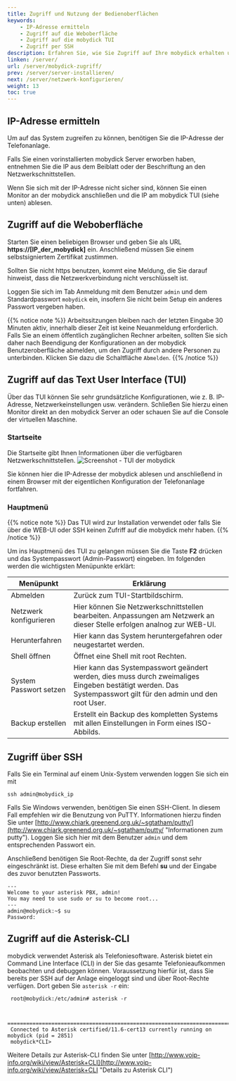 ```yaml
---
title: Zugriff und Nutzung der Bedienoberflächen
keywords:
    - IP-Adresse ermitteln
    - Zugriff auf die Weboberfläche
    - Zugriff auf die mobydick TUI
    - Zugriff per SSH
description: Erfahren Sie, wie Sie Zugriff auf Ihre mobydick erhalten und die Bedienoberfläche nutzen
linken: /server/
url: /server/mobydick-zugriff/
prev: /server/server-installieren/
next: /server/netzwerk-konfigurieren/
weight: 13
toc: true
---
```


## IP-Adresse ermitteln
Um auf das System zugreifen zu können, benötigen Sie die IP-Adresse der Telefonanlage.

Falls Sie einen vorinstallierten mobydick Server erworben haben, entnehmen Sie die IP aus dem Beiblatt oder der Beschriftung an den Netzwerkschnittstellen.

Wenn Sie sich mit der IP-Adresse nicht sicher sind, können Sie einen Monitor an der mobydick anschließen und die IP am mobydick TUI (siehe unten) ablesen.


## Zugriff auf die Weboberfläche

Starten Sie einen beliebigen Browser und geben Sie als URL **https://[IP_der_mobydick]** ein. Anschließend müssen Sie einem selbstsigniertem Zertifikat zustimmen.

Sollten Sie nicht https benutzen, kommt eine Meldung, die Sie darauf hinweist, dass die Netzwerkverbindung nicht verschlüsselt ist.

Loggen Sie sich im Tab Anmeldung mit dem Benutzer `admin` und dem Standardpasswort `mobydick` ein, insofern Sie nicht beim Setup ein anderes Passwort vergeben haben.

{{% notice note %}}
Arbeitssitzungen bleiben nach der letzten Eingabe 30 Minuten aktiv, innerhalb dieser Zeit ist keine Neuanmeldung erforderlich. Falls Sie an einem öffentlich zugänglichen Rechner arbeiten, sollten Sie sich daher nach Beendigung der Konfigurationen an der mobydick Benutzeroberfläche abmelden, um den Zugriff durch andere Personen zu unterbinden. Klicken Sie dazu die Schaltfläche `Abmelden`.
{{% /notice %}}

## Zugriff auf das Text User Interface (TUI)

Über das TUI können Sie sehr grundsätzliche Konfigurationen, wie z. B. IP-Adresse, Netzwerkeinstellungen usw. verändern. Schließen Sie hierzu einen Monitor direkt an den mobydick Server an oder schauen Sie auf die Console der virtuellen Maschine.

### Startseite

Die Startseite gibt Ihnen Informationen über die verfügbaren Netzwerkschnittstellen.
![Screenshot - TUI der mobydick](../../images/tui_start.jpg?width=90% "mobydick TUI Startseite")

Sie können hier die IP-Adresse der mobydick ablesen und anschließend in einem Browser mit der eigentlichen Konfiguration der Telefonanlage fortfahren.

### Hauptmenü

{{% notice note %}}
Das TUI wird zur Installation verwendet oder falls Sie über die WEB-UI oder SSH keinen Zufriff auf die mobydick mehr haben.
{{% /notice %}}

Um ins Hauptmenü des TUI zu gelangen müssen Sie die Taste **F2** drücken und das Systempasswort (Admin-Passwort) eingeben. Im folgenden werden die wichtigsten Menüpunkte erklärt:

|Menüpunkt|Erklärung|
|---|---|
|Abmelden|Zurück zum TUI-Startbildschirm.|
|Netzwerk konfigurieren|Hier können Sie Netzwerkschnittstellen bearbeiten. Anpassungen am Netzwerk an dieser Stelle erfolgen analnog zur WEB-UI.|
|Herunterfahren|Hier kann das System heruntergefahren oder neugestartet werden.|
|Shell öffnen|Öffnet eine Shell mit root Rechten.|
|System Passwort setzen|Hier kann das Systempasswort geändert werden, dies muss durch zweimaliges Eingeben bestätigt werden. Das Systempasswort gilt für den admin und den root User.|
|Backup erstellen|Erstellt ein Backup des kompletten Systems mit allen Einstellungen in Form eines ISO-Abbilds.|


## Zugriff über SSH

Falls Sie ein Terminal auf einem Unix-System verwenden loggen Sie sich ein mit

    ssh admin@mobydick_ip

Falls Sie Windows verwenden, benötigen Sie einen SSH-Client. In diesem Fall empfehlen wir die Benutzung von PuTTY. Informationen hierzu finden Sie unter [http://www.chiark.greenend.org.uk/~sgtatham/putty/](http://www.chiark.greenend.org.uk/~sgtatham/putty/ "Informationen zum putty").
Loggen Sie sich hier mit dem Benutzer `admin` und dem entsprechenden Passwort ein.

Anschließend benötigen Sie Root-Rechte, da der Zugriff sonst sehr eingeschränkt ist. Diese erhalten Sie mit dem Befehl **su** und der Eingabe des zuvor benutzten Passworts.  

    ---
    Welcome to your asterisk PBX, admin!
    You may need to use sudo or su to become root...
    ---
    admin@mobydick:~$ su
    Password:

## Zugriff auf die Asterisk-CLI
mobydick verwendet Asterisk als Telefoniesoftware. Asterisk bietet ein Command Line Interface (CLI) in der Sie das gesamte Telefonieaufkommen beobachten und debuggen können. Voraussetzung hierfür ist, dass Sie bereits per SSH auf der Anlage eingeloggt sind und über Root-Rechte verfügen. Dort geben Sie `asterisk -r` ein:

     root@mobydick:/etc/admin# asterisk -r


     =========================================================================
     Connected to Asterisk certified/11.6-cert13 currently running on mobydick (pid = 2851)
     mobydick*CLI>

Weitere Details zur Asterisk-CLI finden Sie unter [http://www.voip-info.org/wiki/view/Asterisk+CLI](http://www.voip-info.org/wiki/view/Asterisk+CLI "Details zu Asterisk CLI")
